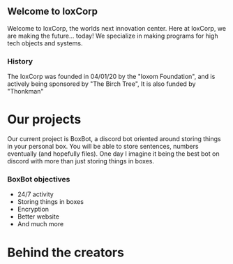 ## Welcome to IoxCorp

Welcome to IoxCorp, the worlds next innovation center.
Here at IoxCorp, we are making the future... today! We specialize in making programs for high tech objects and systems.

### History

The IoxCorp was founded in 04/01/20 by the "Ioxom Foundation", and is actively being sponsored by "The Birch Tree", It is also funded by "Thonkman"






# Our projects

Our current project is BoxBot, a discord bot oriented around storing things in your personal box. You will be able to store sentences, numbers eventually (and hopefully files). One day I imagine it being the best bot on discord with more than just storing things in boxes.

### BoxBot objectives

- 24/7 activity
- Storing things in boxes
- Encryption
- Better website
- And much more


# Behind the creators

